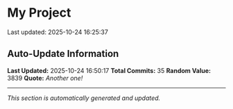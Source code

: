 # My Project


Last updated: 2025-10-24 16:25:37










































































































































































































































































































































































































































## Auto-Update Information

**Last Updated:** 2025-10-24 16:50:17
**Total Commits:** 35
**Random Value:** 3839
**Quote:** _Another one!_

---
_This section is automatically generated and updated._